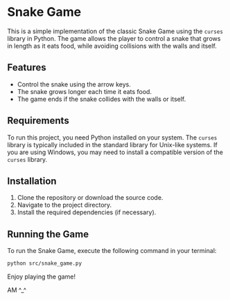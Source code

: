 # Snake Game

This is a simple implementation of the classic Snake Game using the `curses` library in Python. The game allows the player to control a snake that grows in length as it eats food, while avoiding collisions with the walls and itself.

## Features

- Control the snake using the arrow keys.
- The snake grows longer each time it eats food.
- The game ends if the snake collides with the walls or itself.

## Requirements

To run this project, you need Python installed on your system. The `curses` library is typically included in the standard library for Unix-like systems. If you are using Windows, you may need to install a compatible version of the `curses` library.

## Installation

1. Clone the repository or download the source code.
2. Navigate to the project directory.
3. Install the required dependencies (if necessary).

## Running the Game

To run the Snake Game, execute the following command in your terminal:

```bash
python src/snake_game.py
```

Enjoy playing the game!

AM ^_^